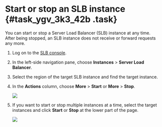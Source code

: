# Start or stop an SLB instance {#task_ygv_3k3_42b .task}

You can start or stop a Server Load Balancer \(SLB\) instance at any time. After being stopped, an SLB instance does not receive or forward requests any more.

1.  Log on to the [SLB console](https://slb.console.aliyun.com/slb/cn-hangzhou).
2.  In the left-side navigation pane, choose **Instances** \> **Server Load Balancer**.
3.  Select the region of the target SLB instance and find the target instance.
4.  In the **Actions** column, choose **More** \> **Start** or **More** \> **Stop**. 

    ![](http://static-aliyun-doc.oss-cn-hangzhou.aliyuncs.com/assets/img/16153/15607361727383_en-US.png)

5.  If you want to start or stop multiple instances at a time, select the target instances and click **Start** or **Stop** at the lower part of the page. 

    ![](http://static-aliyun-doc.oss-cn-hangzhou.aliyuncs.com/assets/img/16153/15607361727384_en-US.png)


